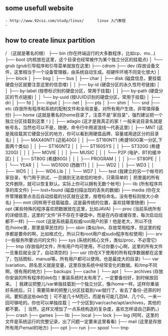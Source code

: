 ## some usefull website
	- http://www.92csz.com/study/linux/      linux 入门教程
	- 

## how to create linux partition
/         （这就是著名的根）
├── bin         (你在终端运行的大多数程序，比如cp、mv...)
├── boot         (内核放在这里，这个目录也经常被作为某个独立分区的挂载点)
│   └── grub   (grub引导程序和引导菜单就放在这里)
├── cdrom
├── dev         (存放设备文件，这里相当于一个设备管理器，由系统自动生成。视硬件环境不同变化很大)
│   ├── block
│   ├── bsg
│   ├── bus
│   ├── char
│   ├── disk         (磁盘信息，要挂载硬盘分区就要注意这里的信息喽)
│   │   ├── by-id      (硬盘分区的永久性符号链接)
│   │   ├── by-label   (按卷标识别的硬盘分区，常用于挂载)
│   │   ├── by-path   (硬盘分区的节点链接)
│   │   └── by-uuid   (按UUID识别的硬盘分区，常用于挂载)
│   ├── dri
│   ├── fd
│   ├── input
│   ├── net
│   ├── pts
│   ├── shm
│   └── snd
├── etc         (存放所有程序和系统的配制文件和全局变量，对所有用户生效，非常值得备份)
├── home         (这就是著名的home目录了，注意不是”家目录”，强烈建议把一个独立分区挂载到这里！)
│   ├── adagio   (这才是我真正的家！一般来说目录名就是帐号名，当然也可以不是，随便。命令行中用波浪线～代表这里)
│   ├── MNT      (这是我挂载其它硬盘分区的地方，你可以看到用硬盘品牌、容量或用途区分的目录名)
│   │   ├── MAX40NT1   (迈拓40G)
│   │   ├── ST160NT1   (希捷160G第一分区,下面两个类似)
│   │   ├── ST160NT2
│   │   ├── ST160SYS
│   │   ├── ST320G      (希捷320G)
│   │   │   ├── MOVIE
│   │   │   ├── MUSIC
│   │   │   └── P2P   (电驴、BT的缓冲区)
│   │   ├── ST80G      (希捷80G)
│   │   │   ├── PROGRAM
│   │   │   ├── ST80PE
│   │   │   └── YEAR
│   │   └── WD1000      (西数1T)
│   │       ├── WD2
│   │       ├── WD3
│   │       ├── WD5
│   │       ├── WD6.Lib
│   │       └── WD7
│   └── test   (我建立的另一个帐号的家目录，专门用于测试，一旦搞到无法收拾的地步，只需简单的
│                把里面的所有文件删除，就可以恢复默认。实际上你可以拥有无数个帐号)
├── lib         (所有程序共享的库文件)
├── lost+found   (磁盘扫描出现的丢失的数据)
├── media      (你在文件管理器里点击后自动挂载的分区就在这里，按卷标命名，没有卷标则按大小命名)
├── mnt         (同样用于挂载磁盘，这是最传统的位置，喜欢挂哪里随便)
├── opt         (某些特殊的程序喜欢把数据放在这里，比如JAVA)
├── proc         (当前系统所有的详细信息，这里的”文件”并不存在于硬盘中，而是在内存或缓存里，每次启动后都不一样)
├── root       (这是系统最高权威root用户的家！他是老大，所以不住在/home里，那里是草民住的)
├── sbin         (类似/bin，存放常用程序，但这里的程序都是要命的啊，比如格式化，所以只有root用户或sudo程序有权使用)
├── srv         (一些服务所要访问的文件)
├── sys         (系统的核心文件，类似/proc，不必管它)
├── tmp         (存放临时文件，所有用户均可使用，不过你要小心啊，这里的所有文件一旦重启就全没了，自动清空的)
├── usr         (你在X下使用的所有程序数据都在这里了，包括图标、manual等。所有用户都可以使用。也是最庞大的目录)
└── var         (variation，顾名思义就是变量，这里存放系统中经常变化的数据。和/tmp不同啊，很有用的地方)
    ├── backups
    ├── cache
    │   └── apt
    │        └── archives   (存放你安装的所有程序的deb包！重装系统时太有用了，一定要备份好，到时候放回来。
    │                     我建议把整儿/var单独挂载到一个独立分区，像/home一样。这样你重装好系统后，只
    │                      需要简单的把整儿分区挂载到/var就行了，省去了备份-还原的时间。要知道这些deb包
    │                      可不是几十M而已，而是有可能几百M、几个G，一来一回可够呛的。你也可以单独挂载
    │                      一个分区到/var/cache/apt/archives，其他的都不要。
    │                      当然，这样又增加了一点系统构造的复杂度，喜欢怎样请自己斟酌。)
    ├── crash
    ├── games
    ├── lib
    ├── local
    ├── lock
    ├── log      (呵呵，这里的文件是系统运行的完整记录，出了问题一定要来这里看看)
    ├── mail      (这里是存放所有用户email的地方)
    ├── opt
    ├── run
    ├── spool
    └── tmp
